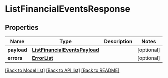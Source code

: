# ListFinancialEventsResponse

## Properties
Name | Type | Description | Notes
------------ | ------------- | ------------- | -------------
**payload** | [**ListFinancialEventsPayload**](ListFinancialEventsPayload.md) |  | [optional] 
**errors** | [**ErrorList**](ErrorList.md) |  | [optional] 

[[Back to Model list]](../README.md#documentation-for-models) [[Back to API list]](../README.md#documentation-for-api-endpoints) [[Back to README]](../README.md)

